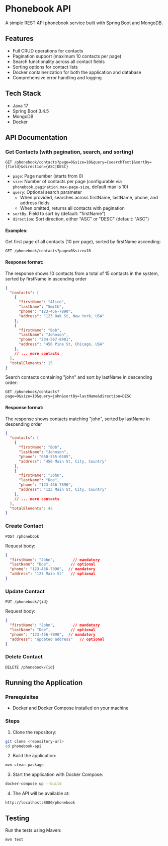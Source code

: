 # Phonebook API

A simple REST API phonebook service built with Spring Boot and MongoDB.

## Features

- Full CRUD operations for contacts
- Pagination support (maximum 10 contacts per page)
- Search functionality across all contact fields
- Sorting options for contact lists
- Docker containerization for both the application and database
- Comprehensive error handling and logging

## Tech Stack

- Java 17
- Spring Boot 3.4.5
- MongoDB
- Docker

## API Documentation

### Get Contacts (with pagination, search, and sorting)
```
GET /phonebook/contacts?page=0&size=10&query={searchText}&sortBy={field}&direction={ASC|DESC}
```
- `page`: Page number (starts from 0)
- `size`: Number of contacts per page (configurable via `phonebook.pagination.max-page-size`, default max is 10)
- `query`: Optional search parameter
  - When provided, searches across firstName, lastName, phone, and address fields
  - When omitted, returns all contacts with pagination
- `sortBy`: Field to sort by (default: "firstName")
- `direction`: Sort direction, either "ASC" or "DESC" (default: "ASC")

#### Examples:
Get first page of all contacts (10 per page), sorted by firstName ascending:
```
GET /phonebook/contacts?page=0&size=10
```
#### Response format:
The response shows 10 contacts from a total of 15 contacts in the system, sorted by firstName in ascending order
```json
{
  "contacts": [
    {
      "firstName": "Alice",
      "lastName": "Smith",
      "phone": "123-456-7890",
      "address": "123 Oak St, New York, USA"
    },
    {
      "firstName": "Bob",
      "lastName": "Johnson",
      "phone": "234-567-8901",
      "address": "456 Pine St, Chicago, USA"
    },
    // ... more contacts
  ],
  "totalElements": 15
}
```

Search contacts containing "john" and sort by lastName in descending order:
```
GET /phonebook/contacts?page=0&size=10&query=john&sortBy=lastName&direction=DESC
```
#### Response format:
The response shows contacts matching "john", sorted by lastName in descending order
```json
{
  "contacts": [
    {
      "firstName": "Bob",
      "lastName": "Johnson",
      "phone": "050-555-0505",
      "address": "456 Main St, City, Country"
    },
    {
      "firstName": "John",
      "lastName": "Doe",
      "phone": "123-456-7890",
      "address": "123 Main St, City, Country"
    },
    // ... more contacts
  ],
  "totalElements": 42
}
```

### Create Contact
```
POST /phonebook
```
Request body:
```json
{
  "firstName": "John",        // mandatory
  "lastName": "Doe",         // optional
  "phone": "123-456-7890",  // mandatory
  "address": "123 Main St"   // optional
}
```

### Update Contact
```
PUT /phonebook/{id}
```
Request body:
```json
{
  "firstName": "John",        // mandatory
  "lastName": "Doe",         // optional
  "phone": "123-456-7890",  // mandatory
  "address": "updated address"   // optional
}
```

### Delete Contact
```
DELETE /phonebook/{id}
```

## Running the Application

### Prerequisites
- Docker and Docker Compose installed on your machine

### Steps

1. Clone the repository:
```bash
git clone <repository-url>
cd phonebook-api
```

2. Build the application:
```bash
mvn clean package
```

3. Start the application with Docker Compose:
```bash
docker-compose up --build
```

4. The API will be available at:
```
http://localhost:8080/phonebook
```

## Testing

Run the tests using Maven:
```bash
mvn test
```